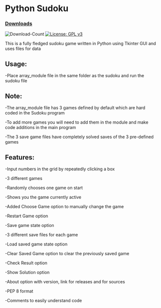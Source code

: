 # Python Sudoku

### [Downloads](https://github.com/VarunS2002/Python-Sudoku/releases)
![Download-Count](https://img.shields.io/github/downloads/VarunS2002/Python-Sudoku/total?color=brightgreen)
[![License: GPL v3](https://img.shields.io/badge/License-GPLv3-blue.svg)](https://www.gnu.org/licenses/gpl-3.0)

This is a fully fledged sudoku game written in Python using Tkinter GUI and uses files for data

## Usage:

-Place array_module file in the same folder as the sudoku and run the sudoku file

## Note:

-The array_module file has 3 games defined by default which are hard coded in the Sudoku program

-To add more games you will need to add them in the module and make code additions in the main program

-The 3 save game files have completely solved saves of the 3 pre-defined games 

## Features:

-Input numbers in the grid by repeatedly clicking a box

-3 different games

-Randomly chooses one game on start

-Shows you the game currently active

-Added Choose Game option to manually change the game

-Restart Game option

-Save game state option

-3 different save files for each game

-Load saved game state option

-Clear Saved Game option to clear the previously saved game

-Check Result option

-Show Solution option

-About option with version, link for releases and for sources

-PEP 8 format

-Comments to easily understand code
